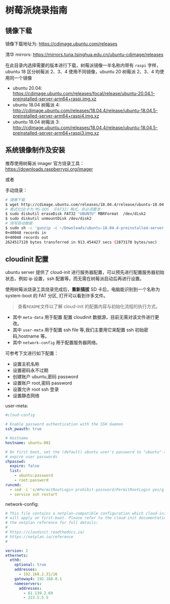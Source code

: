 # 树莓派烧录指南

## 镜像下载

镜像下载地址为: https://cdimage.ubuntu.com/releases

清华 mirrors: https://mirrors.tuna.tsinghua.edu.cn/ubuntu-cdimage/releases

在此目录内选择需要的版本进行下载，树莓派镜像一半名称内带有 `raspi` 字样，ubuntu 18 区分树莓派 2、3、4 使用不同镜像，ubuntu 20 树莓派 2、3、4 均使用同一个镜像

- ubuntu 20.04: https://cdimage.ubuntu.com/releases/focal/release/ubuntu-20.04.1-preinstalled-server-arm64+raspi.img.xz
- ubuntu 18.04 树莓派 4: http://cdimage.ubuntu.com/releases/18.04.4/release/ubuntu-18.04.5-preinstalled-server-arm64+raspi4.img.xz
- ubuntu 18.04 树莓派 3: http://cdimage.ubuntu.com/releases/18.04.4/release/ubuntu-18.04.5-preinstalled-server-arm64+raspi3.img.xz

## 系统镜像制作及安装

推荐使用树莓派 imager 官方烧录工具： https://downloads.raspberrypi.org/imager

或者

手动烧录：

```sh
# 镜像下载
$ wget http://cdimage.ubuntu.com/releases/18.04.4/release/ubuntu-18.04.4-preinstalled-server-arm64+raspi3.img.xz
# 格式化SD卡为 MS-DOS （FAT32）格式，非必须要求
$ sudo diskutil eraseDisk FAT32 "UBUNTU" MBRFormat  /dev/disk2
$ sudo diskutil unmountDisk /dev/disk2
# 烧写启动数据
$ sudo sh -c 'gunzip -c ~/Downloads/ubuntu-18.04.4-preinstalled-server-arm64+raspi3.img.xz | sudo dd of=/dev/disk2  bs=32m'
0+40048 records in
0+40048 records out
2624517120 bytes transferred in 913.454427 secs (2873178 bytes/sec)
```

## cloudinit 配置

ubuntu server 提供了 cloud-init 进行服务器配置，可以预先进行配置服务器初始状态，例如 ip 设置，ssh 配置等。而无需在树莓派启动后再进行设置。

使用树莓派烧录工具烧录完成后，**重新插拔** SD 卡后，电脑能识别到一个名称为 system-boot 的 FAT 分区, 打开可以看到许多文件。

> 查看`README`文件以了解 cloud-init 的配置内容与初始化流程的执行方式。

- 其中 `meta-data` 用于配置 配置 cloudinit 数据源，目前无需对该文件进行更改。
- 其中 `user-meta` 用于配置 ssh file 等,我们主要用它来配置 ssh 初始密码,hostname 等。
- 其中 `network-config` 用于配置服务器网络。

可参考下文进行如下配置：

- 设置主机名称
- 设置密码永不过期
- 创建账户 ubuntu,密码 password
- 设置账户 root,密码 password
- 设置允许 root ssh 登录
- 设置静态网络

user-meta:

```yaml
#cloud-config

# Enable password authentication with the SSH daemon
ssh_pwauth: true

# Hostname
hostname: ubuntu-001

# On first boot, set the (default) ubuntu user's password to "ubuntu" and
# expire user passwords
chpasswd:
  expire: false
  list:
    - ubuntu:password
    - root:password
runcmd:
  - sed -i 's/#PermitRootLogin prohibit-password/PermitRootLogin yes/g' /etc/ssh/sshd_config
  - service ssh restart
```

network-config:

```yaml
# This file contains a netplan-compatible configuration which cloud-init
# will apply on first-boot. Please refer to the cloud-init documentation and
# the netplan reference for full details:
#
# https://cloudinit.readthedocs.io/
# https://netplan.io/reference
#

version: 2
ethernets:
  eth0:
    optional: true
    addresses:
      - 192.168.2.31/16
    gateway4: 192.168.0.1
    nameservers:
      addresses:
        - 61.139.2.69
        - 223.5.5.5
```
